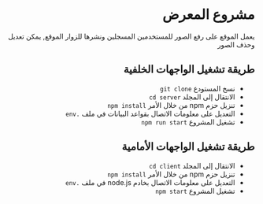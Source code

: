 <div dir="rtl">
<h1> مشروع المعرض </h1>
<p>يعمل الموقع على رفع الصور للمستخدمين المسجلين ونشرها للزوار الموقع, يمكن تعديل وحذف الصور </p>
<h2> طريقة تشغيل الواجهات الخلفية </h2>
<ul>
  <li>نسخ المستودع <code>git clone </code></li>
  <li>الانتقال إلى المجلد <code>cd server</code></li>
  <li>تنزيل حزم npm من خلال الأمر <code>npm install</code></li>
  <li>التعديل على معلومات الاتصال بقواعد البيانات في ملف <code>.env</code></li>
  <li>تشغيل المشروع <code>npm run start</code></li>
</ul>

<h2> طريقة تشغيل الواجهات الأمامية </h2>
<ul>
  <li>الانتقال إلى المجلد <code>cd client</code></li>
  <li>تنزيل حزم npm من خلال الأمر <code>npm install</code></li>
  <li>التعديل على معلومات الاتصال بخادم node.js في ملف <code>.env</code></li>
  <li>تشغيل المشروع <code>npm start</code></li>
</ul>
</div>
</div>
